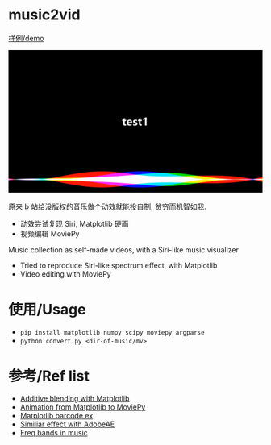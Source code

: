 # music2vid #

[样例/demo](https://www.bilibili.com/video/BV1eS4y1w7sU/)

![demo](screenshots/test1.png)

原来 b 站给没版权的音乐做个动效就能投自制, 贫穷而机智如我.

- 动效尝试复现 Siri, Matplotlib 硬画
- 视频编辑 MoviePy

Music collection as self-made videos, with a Siri-like music visualizer

- Tried to reproduce Siri-like spectrum effect, with Matplotlib
- Video editing with MoviePy

# 使用/Usage #

- `pip install matplotlib numpy scipy moviepy argparse`
- `python convert.py <dir-of-music/mv>`

# 参考/Ref list #

- [Additive blending with Matplotlib](https://stackoverflow.com/a/26712790)
- [Animation from Matplotlib to MoviePy](https://www.geeksforgeeks.org/moviepy-creating-animation-using-matplotlib/)
- [Matplotlib barcode ex](https://matplotlib.org/stable/gallery/images_contours_and_fields/barcode_demo.html#sphx-glr-gallery-images-contours-and-fields-barcode-demo-py)
- [Similiar effect with AdobeAE](https://www.avnishparker.com/AfterEffectsTemplates/SIRI-AUDIO-SPECTRUM)
- [Freq bands in music](https://www.idrumtune.com/ultimate-guide-to-musical-frequencies/)






